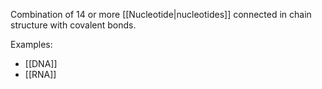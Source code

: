 Combination of 14 or more [[Nucleotide|nucleotides]] connected in chain structure with covalent bonds.

Examples:
- [[DNA]]
- [[RNA]]
